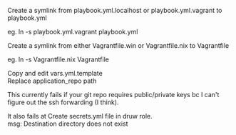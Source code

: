 Create a symlink from playbook.yml.localhost or playbook.yml.vagrant to playbook.yml

eg. ln -s playbook.yml.vagrant playbook.yml

Create a symlink from either Vagrantfile.win or Vagrantfile.nix to Vagrantfile

eg. ln -s Vagrantfile.nix Vagrantfile

Copy and edit vars.yml.template  
Replace application_repo path

This currently fails if your git repo requires public/private keys bc I can't figure out the ssh forwarding (I think).

It also fails at Create secrets.yml file in druw role.  
msg: Destination directory does not exist
